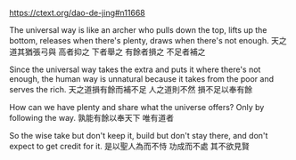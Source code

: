 https://ctext.org/dao-de-jing#n11668

The universal way
is like an archer
who pulls down the top,
lifts up the bottom,
releases when there's plenty,
draws when there's not enough.
天之道其猶張弓與
高者抑之
下者舉之
有餘者損之
不足者補之

Since the universal way
takes the extra
and puts it where there's not enough,
the human way is unnatural
because it takes from the poor
and serves the rich.
天之道損有餘而補不足
人之道則不然
損不足以奉有餘

How can we have plenty
and share what the universe offers?
Only by following the way.
孰能有餘以奉天下
唯有道者

So the wise take but don't keep it,
build but don't stay there,
and don't expect to get credit for it.
是以聖人為而不恃
功成而不處
其不欲見賢
